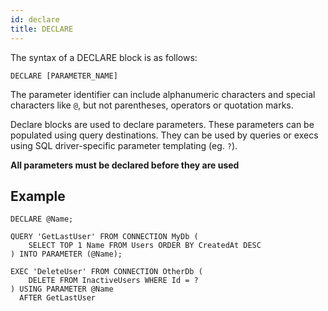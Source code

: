 ```yaml
---
id: declare
title: DECLARE
---
```


The syntax of a DECLARE block is as follows:
```
DECLARE [PARAMETER_NAME]
```

The parameter identifier can include alphanumeric characters and special characters like `@`, but not parentheses, operators or quotation marks.

Declare blocks are used to declare parameters. These parameters can be populated using query destinations. They can be used by queries or execs using SQL driver-specific parameter templating (eg. `?`).

**All parameters must be declared before they are used**

## Example

```
DECLARE @Name;

QUERY 'GetLastUser' FROM CONNECTION MyDb (
	SELECT TOP 1 Name FROM Users ORDER BY CreatedAt DESC
) INTO PARAMETER (@Name);

EXEC 'DeleteUser' FROM CONNECTION OtherDb (
	DELETE FROM InactiveUsers WHERE Id = ?
) USING PARAMETER @Name
  AFTER GetLastUser
```